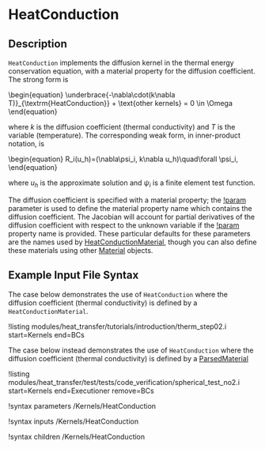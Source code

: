 # HeatConduction

## Description

`HeatConduction` implements the diffusion kernel in the thermal energy conservation equation, with a material property for the diffusion coefficient. The strong form is

\begin{equation}
\underbrace{-\nabla\cdot(k\nabla T)}_{\textrm{HeatConduction}} + \text{other kernels} = 0 \in \Omega
\end{equation}

where $k$ is the diffusion coefficient (thermal conductivity) and $T$ is
the variable (temperature). The corresponding weak form,
in inner-product notation, is

\begin{equation}
R_i(u_h)=(\nabla\psi_i, k\nabla u_h)\quad\forall \psi_i,
\end{equation}

where $u_h$ is the approximate solution and $\psi_i$ is a finite element test function.

The diffusion coefficient is specified with a material property; the
[!param](Kernels/HeatConduction/diffusion_coefficient)
parameter is used to define the material property name
which contains the diffusion coefficient.
The Jacobian will account for partial derivatives of the diffusion coefficient
with respect to the unknown variable if the [!param](Kernels/HeatConduction/diffusion_coefficient_dT) property
name is provided. These particular defaults for these parameters
are the names used by [HeatConductionMaterial](HeatConductionMaterial.md),
though you can also define these materials using other [Material](Materials/index.md) objects.

## Example Input File Syntax

The case below demonstrates the use of `HeatConduction` where the diffusion
coefficient (thermal conductivity) is defined by a `HeatConductionMaterial`.

!listing modules/heat_transfer/tutorials/introduction/therm_step02.i
  start=Kernels
  end=BCs

The case below instead demonstrates the use of `HeatConduction` where the
diffusion coefficient (thermal conductivity) is defined by a [ParsedMaterial](ParsedMaterial.md)

!listing modules/heat_transfer/test/tests/code_verification/spherical_test_no2.i
  start=Kernels
  end=Executioner
  remove=BCs

!syntax parameters /Kernels/HeatConduction

!syntax inputs /Kernels/HeatConduction

!syntax children /Kernels/HeatConduction
